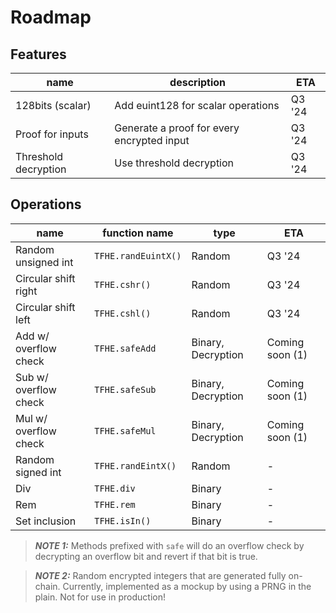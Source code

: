 # Roadmap

## Features

| name                 | description                                | ETA    |
| -------------------- | ------------------------------------------ | ------ |
| 128bits (scalar)     | Add euint128 for scalar operations         | Q3 '24 |
| Proof for inputs     | Generate a proof for every encrypted input | Q3 '24 |
| Threshold decryption | Use threshold decryption                   | Q3 '24 |

## Operations

| name                  | function name       | type               | ETA             |
| --------------------- | ------------------- | ------------------ | --------------- |
| Random unsigned int   | `TFHE.randEuintX()` | Random             | Q3 '24          |
| Circular shift right  | `TFHE.cshr()`       | Random             | Q3 '24          |
| Circular shift left   | `TFHE.cshl()`       | Random             | Q3 '24          |
| Add w/ overflow check | `TFHE.safeAdd`      | Binary, Decryption | Coming soon (1) |
| Sub w/ overflow check | `TFHE.safeSub`      | Binary, Decryption | Coming soon (1) |
| Mul w/ overflow check | `TFHE.safeMul`      | Binary, Decryption | Coming soon (1) |
| Random signed int     | `TFHE.randEintX()`  | Random             | -               |
| Div                   | `TFHE.div`          | Binary             | -               |
| Rem                   | `TFHE.rem`          | Binary             | -               |
| Set inclusion         | `TFHE.isIn()`       | Binary             | -               |

> **_NOTE 1:_** Methods prefixed with `safe` will do an overflow check by decrypting an overflow bit and revert if that bit is true.

> **_NOTE 2:_** Random encrypted integers that are generated fully on-chain. Currently, implemented as a mockup by using a PRNG in the plain.
> Not for use in production!
